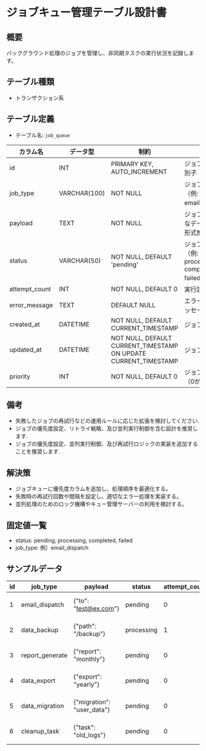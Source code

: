 # ジョブキュー管理テーブル設計書

## 概要
バックグラウンド処理のジョブを管理し、非同期タスクの実行状況を記録します。

## テーブル種類
- トランザクション系

## テーブル定義
- テーブル名: `job_queue`

| カラム名       | データ型      | 制約                                      | 説明                                      |
|----------------|---------------|-------------------------------------------|-------------------------------------------|
| id             | INT           | PRIMARY KEY, AUTO_INCREMENT               | ジョブの一意な識別子                         |
| job_type       | VARCHAR(100)  | NOT NULL                                  | ジョブの種類（例: email_dispatch）         |
| payload        | TEXT          | NOT NULL                                  | ジョブ実行に必要なデータ（JSON形式推奨）      |
| status         | VARCHAR(50)   | NOT NULL, DEFAULT 'pending'               | ジョブの状態（例: pending, processing, completed, failed） |
| attempt_count  | INT           | NOT NULL, DEFAULT 0                       | 実行試行回数                                |
| error_message  | TEXT          | DEFAULT NULL                              | エラー発生時のメッセージ                      |
| created_at     | DATETIME      | NOT NULL, DEFAULT CURRENT_TIMESTAMP       | ジョブ登録日時                              |
| updated_at     | DATETIME      | NOT NULL, DEFAULT CURRENT_TIMESTAMP ON UPDATE CURRENT_TIMESTAMP | ジョブ更新日時    |
| priority       | INT           | NOT NULL, DEFAULT 0                       | ジョブの優先度（0が最も低い）               |

## 備考
- 失敗したジョブの再試行などの運用ルールに応じた拡張を検討してください.
- ジョブの優先度設定、リトライ戦略、及び並列実行制御を含む設計を推奨します.
- ジョブの優先度設定、並列実行制御、及び再試行ロジックの実装を追加することを推奨します.

## 解決策
- ジョブキューに優先度カラムを追加し、処理順序を最適化する。
- 失敗時の再試行回数や間隔を設定し、適切なエラー処理を実装する。
- 並列処理のためのロック機構やキュー管理サーバーの利用を検討する。

## 固定値一覧
- status: pending, processing, completed, failed
- job_type: 例）email_dispatch

## サンプルデータ

| id | job_type         | payload               | status     | attempt_count | error_message | created_at           | updated_at           | priority |
|----|------------------|-----------------------|------------|---------------|---------------|----------------------|----------------------|----------|
| 1  | email_dispatch   | {"to": "test@ex.com"} | pending    | 0             | NULL          | 2023-10-01 00:00:00  | 2023-10-01 00:00:00  | 0        |
| 2  | data_backup      | {"path": "/backup"}   | processing | 1             | NULL          | 2023-11-05 00:00:00  | 2023-11-05 00:00:00  | 1        |
| 3  | report_generate  | {"report": "monthly"} | pending    | 0             | NULL          | 2023-12-01 00:00:00  | 2023-12-01 00:00:00  | 0        |
| 4  | data_export      | {"export": "yearly"}  | pending    | 0             | NULL          | 2023-12-15 00:00:00  | 2023-12-15 00:00:00  | 0        |
| 5  | data_migration   | {"migration": "user_data"} | pending | 0    | NULL          | 2023-12-20 00:00:00  | 2023-12-20 00:00:00  | 0        |
| 6  | cleanup_task     | {"task": "old_logs"}       | pending | 0 | NULL | 2023-12-25 00:00:00  | 2023-12-25 00:00:00  | 0        |
